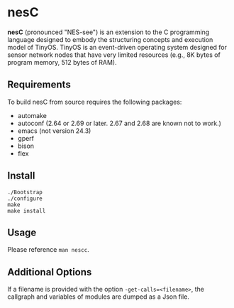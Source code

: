 nesC
====

**nesC** (pronounced "NES-see") is an extension to the C programming language
designed to embody the structuring concepts and execution model of TinyOS.
TinyOS is an event-driven operating system designed for sensor network nodes
that have very limited resources (e.g., 8K bytes of program memory, 512 bytes
of RAM). 

Requirements
------------

To build nesC from source requires the following packages:

- automake
- autoconf (2.64 or 2.69 or later. 2.67 and 2.68 are known not to work.)
- emacs (not version 24.3)
- gperf
- bison
- flex

Install
-------

    ./Bootstrap
    ./configure
    make
    make install

Usage
-----

Please reference `man nescc`.


Additional Options
-----
If a filename is provided with the option `-get-calls=<filename>`, the callgraph and variables of modules are dumped as a Json file.
